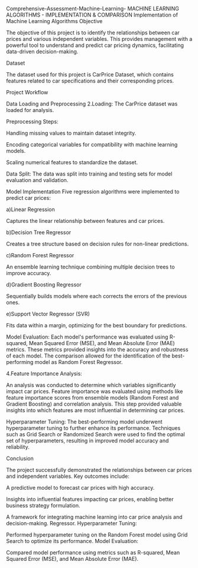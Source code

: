 Comprehensive-Assessment-Machine-Learning-
MACHINE LEARNING ALGORITHMS - IMPLEMENTATION & COMPARISON Implementation of Machine Learning Algorithms Objective

The objective of this project is to identify the relationships between car prices and various independent variables. This provides management with a powerful tool to understand and predict car pricing dynamics, facilitating data-driven decision-making.

Dataset

The dataset used for this project is CarPrice Dataset, which contains features related to car specifications and their corresponding prices.

Project Workflow

Data Loading and Preprocessing
2.Loading: The CarPrice dataset was loaded for analysis.

Preprocessing Steps:

Handling missing values to maintain dataset integrity.

Encoding categorical variables for compatibility with machine learning models.

Scaling numerical features to standardize the dataset.

Data Split: The data was split into training and testing sets for model evaluation and validation.

Model Implementation
Five regression algorithms were implemented to predict car prices:

a)Linear Regression

Captures the linear relationship between features and car prices.

b)Decision Tree Regressor

Creates a tree structure based on decision rules for non-linear predictions.

c)Random Forest Regressor

An ensemble learning technique combining multiple decision trees to improve accuracy.

d)Gradient Boosting Regressor

Sequentially builds models where each corrects the errors of the previous ones.

e)Support Vector Regressor (SVR)

Fits data within a margin, optimizing for the best boundary for predictions.

Model Evaluation:
Each model's performance was evaluated using R-squared, Mean Squared Error (MSE), and Mean Absolute Error (MAE) metrics. These metrics provided insights into the accuracy and robustness of each model. The comparison allowed for the identification of the best-performing model as Random Forest Regressor.

4.Feature Importance Analysis:

An analysis was conducted to determine which variables significantly impact car prices. Feature importance was evaluated using methods like feature importance scores from ensemble models (Random Forest and Gradient Boosting) and correlation analysis. This step provided valuable insights into which features are most influential in determining car prices.

Hyperparameter Tuning:
The best-performing model underwent hyperparameter tuning to further enhance its performance. Techniques such as Grid Search or Randomized Search were used to find the optimal set of hyperparameters, resulting in improved model accuracy and reliability.

Conclusion

The project successfully demonstrated the relationships between car prices and independent variables. Key outcomes include:

A predictive model to forecast car prices with high accuracy.

Insights into influential features impacting car prices, enabling better business strategy formulation.

A framework for integrating machine learning into car price analysis and decision-making. Regressor.
Hyperparameter Tuning:

Performed hyperparameter tuning on the Random Forest model using Grid Search to optimize its performance.
Model Evaluation:

Compared model performance using metrics such as R-squared, Mean Squared Error (MSE), and Mean Absolute Error (MAE).
